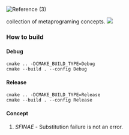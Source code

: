 ![Reference (3)](https://user-images.githubusercontent.com/2623563/144738308-12dfaaea-40e9-46cd-9a17-ab9c2d40eeff.png)

collection of metaprograming concepts. ![](https://img.shields.io/badge/languaga-C%2B%2B20-brightgreen)

### How to build
#### Debug
```
cmake .. -DCMAKE_BUILD_TYPE=Debug
cmake --build . --config Debug
```
#### Release
```
cmake .. -DCMAKE_BUILD_TYPE=Release
cmake --build . --config Release
```

#### Concept
1) *SFINAE* - Substitution failure is not an error.
